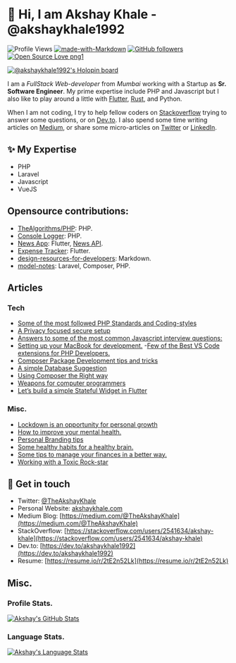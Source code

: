 # 👋  Hi, I am Akshay Khale - @akshaykhale1992

![Profile Views](https://komarev.com/ghpvc/?username=akshaykhale1992)
[![made-with-Markdown](https://img.shields.io/badge/Made%20with-Markdown-1f425f.svg)](https://github.com/akshaykhale1992)
[![GitHub followers](https://img.shields.io/github/followers/akshaykhale1992.svg?style=social&label=Follow&maxAge=2592000)](https://github.com/akshaykhale1992?tab=followers)
[![Open Source Love png1](https://badges.frapsoft.com/os/v1/open-source.png?v=103)](https://github.com/akshaykhale1992)

[![@akshaykhale1992's Holopin board](https://holopin.me/akshaykhale1992)](https://holopin.io/@akshaykhale1992)

I am a _FullStack Web-developer_ from _Mumbai_ working with a Startup as __Sr. Software Engineer__. My prime expertise include PHP and Javascript but I also like to play around a little with [Flutter](https://flutter.dev/), [Rust](https://www.rust-lang.org/), and Python.

When I am not coding, I try to help fellow coders on [Stackoverflow](https://stackoverflow.com/users/2541634/akshay-khale) trying to answer some questions, or on [Dev.to](https://dev.to/akshaykhale1992). I also spend some time writing articles on [Medium](https://medium.com/@TheAkshayKhale), or share some micro-articles on [Twitter](https://twitter.com/TheAkshayKhale) or [LinkedIn](https://www.linkedin.com/in/theakshaykhale/).

## ✨ My Expertise
- PHP
- Laravel
- Javascript
- VueJS

## Opensource contributions:
- [TheAlgorithms/PHP](https://github.com/TheAlgorithms/PHP): PHP.
- [Console Logger](https://github.com/akshaykhale1992/console-logger): PHP.
- [News App](https://github.com/akshaykhale1992/flutter-news-app): Flutter, [News API](https://newsapi.org/).
- [Expense Tracker](https://github.com/akshaykhale1992/flutter-expense-tracker): Flutter.
- [design-resources-for-developers](https://github.com/bradtraversy/design-resources-for-developers): Markdown.
- [model-notes](https://github.com/akshaykhale1992/model-notes): Laravel, Composer, PHP.

## Articles

### Tech

- [Some of the most followed PHP Standards and Coding-styles](https://medium.com/swlh/some-of-the-most-followed-php-standards-and-coding-styles-7abcf7d34a5e)
- [A Privacy focused secure setup](https://medium.com/peakmind/a-privacy-focused-secure-setup-481833123bc7)
- [Answers to some of the most common Javascript interview questions:](https://medium.com/peakmind/answers-to-some-of-the-most-common-javascript-interview-questions-e3a3ffccce76)
- [Setting up your MacBook for development.](https://medium.com/peakmind/setting-up-your-macbook-for-development-7f44385a7822)
-[Few of the Best VS Code extensions for PHP Developers.](https://medium.com/@TheAkshayKhale/few-of-the-best-vs-code-extensions-for-php-developers-5077680e838c)
- [Composer Package Development tips and tricks](https://medium.com/@TheAkshayKhale/composer-package-development-tricks-and-tips-89f2208426eb)
- [A simple Database Suggestion](https://medium.com/@TheAkshayKhale/a-simple-database-suggestion-dc52404e8fcc)
- [Using Composer the Right way](https://medium.com/@TheAkshayKhale/using-composer-the-right-way-5e38439dc189)
- [Weapons for computer programmers](https://medium.com/@TheAkshayKhale/weapons-for-computer-programmers-b336b6b2549a)
- [Let’s build a simple Stateful Widget in Flutter](https://medium.com/@TheAkshayKhale/lets-build-a-simple-stateful-widget-in-flutter-d6e2b451bf6c)


### Misc.
- [Lockdown is an opportunity for personal growth](https://medium.com/peakmind/lockdown-is-an-opportunity-for-personal-growth-24c6bbbb5b38)
- [How to improve your mental health.](https://medium.com/peakmind/how-to-increase-mental-health-d70863000f4b)
- [Personal Branding tips](https://medium.com/@TheAkshayKhale/personal-branding-tips-8b92ac837d9a)
- [Some healthy habits for a healthy brain.](https://medium.com/peakmind/some-healthy-habits-for-a-healthy-brain-cf81538bf666)
- [Some tips to manage your finances in a better way.](https://medium.com/peakmind/some-tips-to-manage-your-finances-in-a-better-way-e3181f6c5c2c)
- [Working with a Toxic Rock-star](https://medium.com/peakmind/working-with-a-toxic-rock-star-5b041bc95dda)


## 💌 Get in touch
- Twitter: [@TheAkshayKhale](https://twitter.com/TheAkshayKhale)
- Personal Website: [akshaykhale.com](http://akshaykhale.com/)
- Medium Blog: [https://medium.com/@TheAkshayKhale](https://medium.com/@TheAkshayKhale)
- StackOverflow: [https://stackoverflow.com/users/2541634/akshay-khale](https://stackoverflow.com/users/2541634/akshay-khale)
- Dev.to: [https://dev.to/akshaykhale1992](https://dev.to/akshaykhale1992)
- Resume: [https://resume.io/r/2tE2n52Lk](https://resume.io/r/2tE2n52Lk)

## Misc.
### Profile Stats.

[![Akshay's GitHub Stats](https://github-readme-stats.vercel.app/api?username=akshaykhale1992&show_icons=true&title_color=fff&icon_color=79ff97&text_color=9f9f9f&bg_color=151515)](https://github.com/akshaykhale1992)

### Language Stats.

[![Akshay's Language Stats](https://github-readme-stats.vercel.app/api/top-langs/?username=akshaykhale1992&theme=light)](https://github.com/akshaykhale1992)
